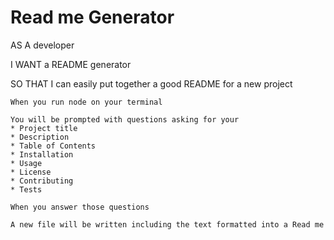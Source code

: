 # Read me Generator

AS A developer

I WANT a README generator

SO THAT I can easily put together a good README for a new project
```
When you run node on your terminal

You will be prompted with questions asking for your 
* Project title
* Description
* Table of Contents
* Installation
* Usage
* License
* Contributing
* Tests

When you answer those questions 

A new file will be written including the text formatted into a Read me

